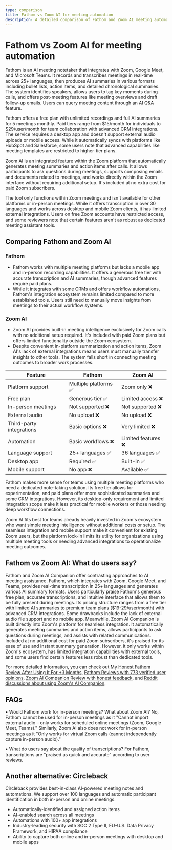 ```yaml
---
type: comparison
title: Fathom vs Zoom AI for meeting automation
description: A detailed comparison of Fathom and Zoom AI meeting automation tools, examining features, platform support, pricing, and user feedback to help teams choose the right solution for their meeting documentation needs.
---
```


# Fathom vs Zoom AI for meeting automation

Fathom is an AI meeting notetaker that integrates with Zoom, Google Meet, and Microsoft Teams. It records and transcribes meetings in real-time across 25+ languages, then produces AI summaries in various formats including bullet lists, action items, and detailed chronological summaries. The system identifies speakers, allows users to tag key moments during calls, and offers post-meeting features like meeting overviews and draft follow-up emails. Users can query meeting content through an AI Q&A feature.

Fathom offers a free plan with unlimited recordings and full AI summaries for 5 meetings monthly. Paid tiers range from $15/month for individuals to $29/user/month for team collaboration with advanced CRM integrations. The service requires a desktop app and doesn't support external audio uploads or mobile access. While it automatically syncs with platforms like HubSpot and Salesforce, some users note that advanced capabilities like meeting templates are restricted to higher-tier plans.

Zoom AI is an integrated feature within the Zoom platform that automatically generates meeting summaries and action items after calls. It allows participants to ask questions during meetings, supports composing emails and documents related to meetings, and works directly within the Zoom interface without requiring additional setup. It's included at no extra cost for paid Zoom subscribers.

The tool only functions within Zoom meetings and isn't available for other platforms or in-person meetings. While it offers transcription in over 30 languages and works across desktop and mobile Zoom clients, it has limited external integrations. Users on free Zoom accounts have restricted access, and some reviewers note that certain features aren't as robust as dedicated meeting assistant tools.

## Comparing Fathom and Zoom AI

### Fathom
* Fathom works with multiple meeting platforms but lacks a mobile app and in-person recording capabilities. It offers a generous free tier with accurate transcription and AI summaries, though advanced features require paid plans.
* While it integrates with some CRMs and offers workflow automations, Fathom's integration ecosystem remains limited compared to more established tools. Users still need to manually move insights from meetings to their actual workflow systems.

### Zoom AI
* Zoom AI provides built-in meeting intelligence exclusively for Zoom calls with no additional setup required. It's included with paid Zoom plans but offers limited functionality outside the Zoom ecosystem.
* Despite convenient in-platform summarization and action items, Zoom AI's lack of external integrations means users must manually transfer insights to other tools. The system falls short in connecting meeting outcomes to broader work processes.

| Feature | Fathom | Zoom AI |
|---------|--------|---------|
| Platform support | Multiple platforms ✅ | Zoom only ❌ |
| Free plan | Generous tier ✅ | Limited access ❌ |
| In-person meetings | Not supported ❌ | Not supported ❌ |
| External audio | No upload ❌ | No upload ❌ |
| Third-party integrations | Basic options ❌ | Very limited ❌ |
| Automation | Basic workflows ❌ | Limited features ❌ |
| Language support | 25+ languages ✅ | 36 languages ✅ |
| Desktop app | Required ✅ | Built-in ✅ |
| Mobile support | No app ❌ | Available ✅ |

Fathom makes more sense for teams using multiple meeting platforms who need a dedicated note-taking solution. Its free tier allows for experimentation, and paid plans offer more sophisticated summaries and some CRM integrations. However, its desktop-only requirement and limited integration scope make it less practical for mobile workers or those needing deep workflow connections.

Zoom AI fits best for teams already heavily invested in Zoom's ecosystem who want simple meeting intelligence without additional costs or setup. The seamless integration and mobile support make it convenient for existing Zoom users, but the platform lock-in limits its utility for organizations using multiple meeting tools or needing advanced integrations to operationalize meeting outcomes.

## Fathom vs Zoom AI: What do users say?

Fathom and Zoom AI Companion offer contrasting approaches to AI meeting assistance. Fathom, which integrates with Zoom, Google Meet, and Teams, provides real-time transcription in 25+ languages and generates various AI summary formats. Users particularly praise Fathom's generous free plan, accurate transcriptions, and intuitive interface that allows them to be fully present during meetings. Its pricing structure ranges from a free tier with limited AI summaries to premium team plans ($19-29/user/month) with advanced CRM integrations. Some drawbacks include the lack of external audio file support and no mobile app. Meanwhile, Zoom AI Companion is built directly into Zoom's platform for seamless integration. It automatically generates meeting summaries and action items, allows participants to ask questions during meetings, and assists with related communications. Included at no additional cost for paid Zoom subscribers, it's praised for its ease of use and instant summary generation. However, it only works within Zoom's ecosystem, has limited integration capabilities with external tools, and some users find certain features less robust than dedicated tools.

For more detailed information, you can check out [My Honest Fathom Review After Using It For +3 Months](https://thebusinessdive.com/fathom-review), [Fathom Reviews with 773 verified user opinions](https://www.capterra.com/p/276054/Fathom/reviews/), [Zoom AI Companion Review with honest feedback](https://www.meetjamie.ai/blog/zoom-ai-companion-review), and [Reddit discussions about using Zoom's AI Companion](https://www.reddit.com/r/Zoom/comments/1g29cog/using_zooms_ai_companion_to_record_and_summarize/).

## FAQs 
• Would Fathom work for in-person meetings? What about Zoom AI?
No, Fathom cannot be used for in-person meetings as it "Cannot import external audio – only works for scheduled online meetings (Zoom, Google Meet, Teams)." Similarly, Zoom AI also does not work for in-person meetings as it "Only works for virtual Zoom calls (cannot independently capture in-person audio)."

• What do users say about the quality of transcriptions?
For Fathom, transcriptions are "praised as quick and accurate" according to user reviews.

## Another alternative: Circleback
Circleback provides best-in-class AI-powered meeting notes and automations. We support over 100 languages and automatic participant identification in both in-person and online meetings.
* Automatically-identified and assigned action items
* AI-enabled search across all meetings
* Automations with 100+ app integrations
* Industry-leading security with SOC 2 Type II, EU-U.S. Data Privacy Framework, and HIPAA compliance
* Ability to capture both online and in-person meetings with desktop and mobile apps
